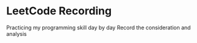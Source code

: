 # LeetCode Recording

Practicing my programming skill day by day
Record the consideration and analysis

